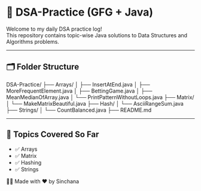 # 📘 DSA-Practice (GFG + Java)

Welcome to my daily DSA practice log!  
This repository contains topic-wise Java solutions to Data Structures and Algorithms problems.

---

## 🗂️ Folder Structure
DSA-Practice/
├── Arrays/
│   ├── InsertAtEnd.java
│   ├── MoreFrequentElement.java
│   ├── BettingGame.java
│   ├── MeanMedianOfArray.java
│   └── PrintPatternWithoutLoops.java
├── Matrix/
│   └── MakeMatrixBeautiful.java
├── Hash/
│   └── AsciiRangeSum.java
├── Strings/
│   └── CountBalanced.java
├── README.md


---

## 📌 Topics Covered So Far

- ✅ Arrays
- ✅ Matrix
- ✅ Hashing
- ✅ Strings


👩‍💻 Made with ❤️ by Sinchana  
